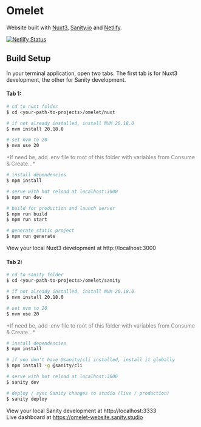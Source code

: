 # Omelet

Website built with [Nuxt3](https://nuxt.com), [Sanity.io](https://www.sanity.io) and [Netlify](https://www.netlify.com).

[![Netlify Status](https://api.netlify.com/api/v1/badges/a7975a31-5a81-4118-aa98-46343508eaf1/deploy-status)](https://app.netlify.com/sites/omelet/deploys)

## Build Setup

In your terminal application, open two tabs. The first tab is for Nuxt3 development, the other for Sanity development.

#### Tab 1:

```bash
# cd to nuxt folder
$ cd <your-path-to-projects>/omelet/nuxt

# if not already installed, install NVM 20.18.0
$ nvm install 20.18.0

# set nvm to 20
$ nvm use 20
```

<p style="color:gray">*If need be, add .env file to root of this folder with variables from Consume & Create...*</p>

```bash
# install dependencies
$ npm install

# serve with hot reload at localhost:3000
$ npm run dev

# build for production and launch server
$ npm run build
$ npm run start

# generate static project
$ npm run generate
```

View your local Nuxt3 development at http://localhost:3000

#### Tab 2:

```bash
# cd to sanity folder
$ cd <your-path-to-projects>/omelet/sanity

# if not already installed, install NVM 20.18.0
$ nvm install 20.18.0

# set nvm to 20
$ nvm use 20
```

<p style="color:gray">*If need be, add .env file to root of this folder with variables from Consume & Create...*</p>

```bash
# install dependencies
$ npm install

# if you don't have @sanity/cli installed, install it globally
$ npm install -g @sanity/cli

# serve with hot reload at localhost:3000
$ sanity dev

# deploy / sync Sanity changes to studio (live / production)
$ sanity deploy
```

View your local Sanity development at http://localhost:3333  
Live dashboard at https://omelet-website.sanity.studio
